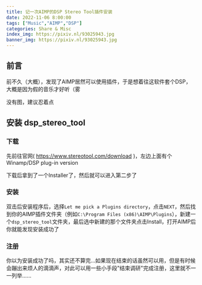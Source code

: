 ```yaml
---
title: 记一次AIMP的DSP Stereo Tool插件安装
date: 2022-11-06 8:00:00
tags: ["Music","AIMP","DSP"]
categories: Share & Misc
index_img: https://pixiv.nl/93025943.jpg
banner_img: https://pixiv.nl/93025943.jpg
---
```


## 前言

前不久（大概），发现了AIMP居然可以使用插件，于是想着往这软件套个DSP，大概是因为假的音乐才好听（雾

<p class="note warning">没有图，建议忍着点</p>

## 安装 dsp_stereo_tool

### 下载

先前往官网( https://www.stereotool.com/download )，左边上面有个Winamp/DSP plug-in version

下载后拿到了一个Installer了，然后就可以进入第二步了

### 安装

双击后安装程序后，选择`Let me pick a Plugins directory`，点击`NEXT`，然后找到你的AIMP插件文件夹（例如`C:\Program Files (x86)\AIMP\Plugins`），新建一个`dsp_stereo_tool`文件夹，最后选中新建的那个文件夹点击Install，打开AIMP后你就能发现安装成功了

### 注册

你以为安装成功了吗，其实还不算完...如果现在结束的话虽然可以用，但是有时候会蹦出来烦人的滴滴声，对此可以用一些小手段"结束调研"完成注册，这里就不一一列举......

